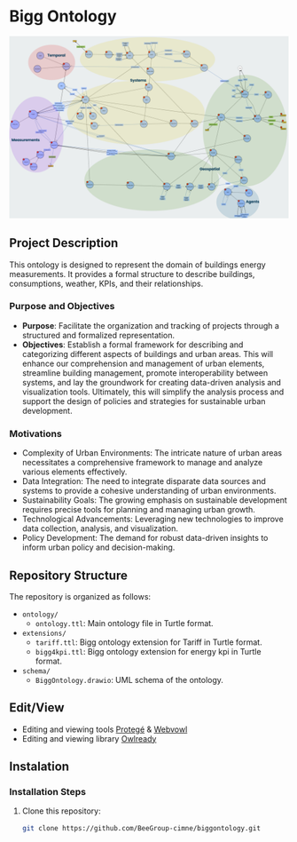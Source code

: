 # Bigg Ontology

![Ontology](resources/ontology.png)

## Project Description

This ontology is designed to represent the domain of buildings energy measurements. It provides a formal structure to
describe buildings, consumptions, weather, KPIs, and their relationships.

### Purpose and Objectives

- **Purpose**: Facilitate the organization and tracking of projects through a structured and formalized representation.
- **Objectives**: Establish a formal framework for describing and categorizing different aspects of buildings and urban
  areas. This will enhance our comprehension and management of urban elements, streamline building management, promote
  interoperability between systems, and lay the groundwork for creating data-driven analysis and visualization tools.
  Ultimately, this will simplify the analysis process and support the design of policies and strategies for sustainable
  urban development.

### Motivations

- Complexity of Urban Environments: The intricate nature of urban areas necessitates a comprehensive framework to manage
  and analyze various elements effectively.
- Data Integration: The need to integrate disparate data sources and systems to provide a cohesive understanding of
  urban environments.
- Sustainability Goals: The growing emphasis on sustainable development requires precise tools for planning and managing
  urban growth.
- Technological Advancements: Leveraging new technologies to improve data collection, analysis, and visualization.
- Policy Development: The demand for robust data-driven insights to inform urban policy and decision-making.

## Repository Structure

The repository is organized as follows:

- `ontology/`
    - `ontology.ttl`: Main ontology file in Turtle format.
- `extensions/`
    - `tariff.ttl`: Bigg ontology extension for Tariff in Turtle format.
    - `bigg4kpi.ttl`: Bigg ontology extension for energy kpi in Turtle format.
- `schema/`
    - `BiggOntology.drawio`: UML schema of the ontology.

## Edit/View

- Editing and viewing tools [Protegé](https://protege.stanford.edu/) & [Webvowl](https://service.tib.eu/webvowl/)
- Editing and viewing library [Owlready](https://owlready2.readthedocs.io/en/latest/)

## Instalation

### Installation Steps

1. Clone this repository:
   ```bash
   git clone https://github.com/BeeGroup-cimne/biggontology.git

